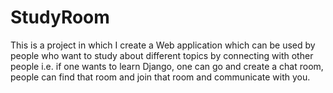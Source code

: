 # StudyRoom
This is a project in which I create a Web application which can be used by people who want to study about different topics by connecting with other people i.e. if one wants to learn Django, one can go and create a chat room, people can find that room and join that room and communicate with you.
